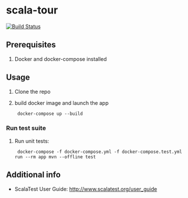 # scala-tour

[![Build Status](https://travis-ci.com/shilgam/scala-tour.svg?branch=master)](https://travis-ci.com/shilgam/scala-tour)

## Prerequisites

1. Docker and docker-compose installed

## Usage

1. Clone the repo

1. build docker image and launch the app

        docker-compose up --build

### Run test suite

1. Run unit tests:

        docker-compose -f docker-compose.yml -f docker-compose.test.yml run --rm app mvn --offline test

## Additional info

* ScalaTest User Guide: http://www.scalatest.org/user_guide
